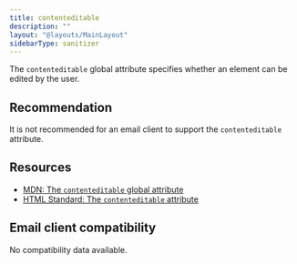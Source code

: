 ```yaml
---
title: contenteditable
description: ""
layout: "@layouts/MainLayout"
sidebarType: sanitizer
---
```


The `contenteditable` global attribute specifies whether an element can be edited by the user.

## Recommendation

It is not recommended for an email client to support the `contenteditable` attribute.

## Resources

- [MDN: The `contenteditable` global attribute](https://developer.mozilla.org/en-US/docs/Web/HTML/Global_attributes/contenteditable)
- [HTML Standard: The `contenteditable` attribute](https://html.spec.whatwg.org/multipage/interaction.html#attr-contenteditable)

## Email client compatibility

No compatibility data available.